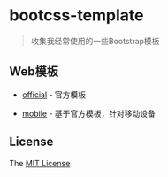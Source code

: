 # bootcss-template

> 收集我经常使用的一些Bootstrap模板

## Web模板

- [official](https://github.com/lucyhx/bootcss-template/tree/master/web/official) - 官方模板

- [mobile](https://github.com/lucyhx/bootcss-template/tree/master/web/mobile) - 基于官方模板，针对移动设备

## License

The [MIT License](https://github.com/lucyhx/bootcss-template/blob/master/LICENSE)
